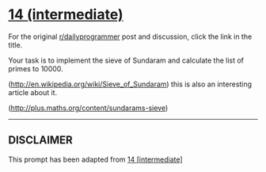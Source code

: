 # [14 (intermediate)](https://www.reddit.com/r/dailyprogrammer/comments/q2mwu/2232012_challenge_14_intermediate/)

For the original [r/dailyprogrammer](https://www.reddit.com/r/dailyprogrammer/) post and discussion, click the link in the title.

Your task is to implement the sieve of Sundaram and calculate the list of primes to 10000.

(http://en.wikipedia.org/wiki/Sieve_of_Sundaram)
this is also an interesting article about it.

(http://plus.maths.org/content/sundarams-sieve)

----
## **DISCLAIMER**
This prompt has been adapted from [14 [intermediate]](https://www.reddit.com/r/dailyprogrammer/comments/q2mwu/2232012_challenge_14_intermediate/
)

